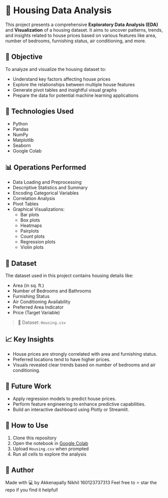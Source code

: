 # 🏡 Housing Data Analysis

This project presents a comprehensive **Exploratory Data Analysis (EDA)** and **Visualization** of a housing dataset. It aims to uncover patterns, trends, and insights related to house prices based on various features like area, number of bedrooms, furnishing status, air conditioning, and more.

## 📌 Objective

To analyze and visualize the housing dataset to:
- Understand key factors affecting house prices
- Explore the relationships between multiple house features
- Generate pivot tables and insightful visual graphs
- Prepare the data for potential machine learning applications

## 🧰 Technologies Used

- Python
- Pandas
- NumPy
- Matplotlib
- Seaborn
- Google Colab

## 📊 Operations Performed

- Data Loading and Preprocessing
- Descriptive Statistics and Summary
- Encoding Categorical Variables
- Correlation Analysis
- Pivot Tables
- Graphical Visualizations:
  - Bar plots
  - Box plots
  - Heatmaps
  - Pairplots
  - Count plots
  - Regression plots
  - Violin plots

## 📁 Dataset

The dataset used in this project contains housing details like:
- Area (in sq. ft.)
- Number of Bedrooms and Bathrooms
- Furnishing Status
- Air Conditioning Availability
- Preferred Area Indicator
- Price (Target Variable)

> 📍 Dataset: `Housing.csv`

## 📈 Key Insights

- House prices are strongly correlated with area and furnishing status.
- Preferred locations tend to have higher prices.
- Visuals revealed clear trends based on number of bedrooms and air conditioning.

## 🚀 Future Work

- Apply regression models to predict house prices.
- Perform feature engineering to enhance predictive capabilities.
- Build an interactive dashboard using Plotly or Streamlit.

## 📎 How to Use

1. Clone this repository
2. Open the notebook in [Google Colab](https://colab.research.google.com/)
3. Upload `Housing.csv` when prompted
4. Run all cells to explore the analysis

## 🙌 Author

Made with 💻 by Akkenapally Nikhil 160123737313 
Feel free to ⭐ star the repo if you find it helpful!



